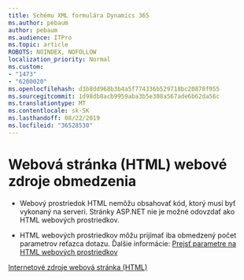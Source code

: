 ```yaml
---
title: Schému XML formulára Dynamics 365
ms.author: pebaum
author: pebaum
ms.audience: ITPro
ms.topic: article
ROBOTS: NOINDEX, NOFOLLOW
localization_priority: Normal
ms.custom:
- "1473"
- "6200020"
ms.openlocfilehash: d3b8dd968b3b4a5f774336b529718bc20870f955
ms.sourcegitcommit: 1d98db8acb9959aba3b5e308a567ade6b62da56c
ms.translationtype: MT
ms.contentlocale: sk-SK
ms.lasthandoff: 08/22/2019
ms.locfileid: "36528530"
---
```

# <a name="webpage-html-web-resources-limitations"></a>Webová stránka (HTML) webové zdroje obmedzenia

* Webový prostriedok HTML nemôžu obsahovať kód, ktorý musí byť vykonaný na serveri. Stránky ASP.NET nie je možné odovzdať ako HTML webových prostriedkov.

* HTML webových prostriedkov môžu prijímať iba obmedzený počet parametrov reťazca dotazu. Ďalšie informácie: [Prejsť parametre na HTML webových prostriedkov](https://docs.microsoft.com/dynamics365/customer-engagement/developer/webpage-html-web-resources#BKMK_PassingParametersToWebResources)

[Internetové zdroje webová stránka (HTML)](https://docs.microsoft.com/dynamics365/customer-engagement/developer/webpage-html-web-resources)
